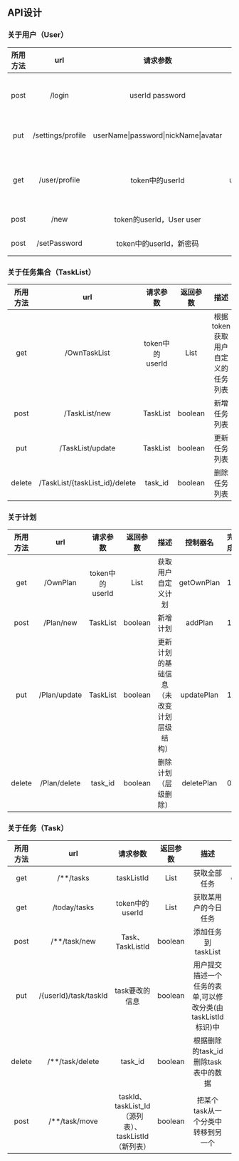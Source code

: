 ## API设计

### 关于用户（User）

| 所用方法 |        url        |               请求参数               | 返回参数  |         描述          |    控制器名    | 完成 |
| :------: | :---------------: | :----------------------------------: | :-------: | :-------------------: | :------------: | ---- |
|   post   |      /login       |           userId password            |  boolean  |   判断能否登录成功    |   verifyUser   | 1    |
|   put    | /settings/profile | userName\|password\|nickName\|avatar |  boolean  |     更新用户信息      |   updateUser   | 1    |
|   get    |   /user/profile   |           token中的userId            | user_data | 根据token获取用户信息 | getUserProfile | 1    |
|   post   |       /new        |       token的userId，User user       |  boolean  |       插入用户        |   insertUser   | 1    |
|   post   |   /setPassword    |       token中的userId，新密码        |  boolean  |       修改密码        |  setPassword   | 1    |



### 关于任务集合（TaskList）

| 所用方法 |              url               |    请求参数     |    返回参数    |               描述                |    控制器名    | 完成 |
| :------: | :----------------------------: | :-------------: | :------------: | :-------------------------------: | :------------: | ---- |
|   get    |          /OwnTaskList          | token中的userId | List<TaskList> | 根据token获取用户自定义的任务列表 | getOwnTaskList | 1    |
|   post   |         /TaskList/new          |    TaskList     |    boolean     |           新增任务列表            |  addTaskList   | 1    |
|   put    |        /TaskList/update        |    TaskList     |    boolean     |           更新任务列表            | updateTaskList | 1    |
|  delete  | /TaskList/{taskList_id}/delete |     task_id     |    boolean     |           删除任务列表            | deleteTaskList | 1    |

### 关于计划

| 所用方法 |     url      |    请求参数     |  返回参数  |                   描述                   |  控制器名  | 完成 |
| :------: | :----------: | :-------------: | :--------: | :--------------------------------------: | :--------: | ---- |
|   get    |   /OwnPlan   | token中的userId | List<Plan> |            获取用户自定义计划            | getOwnPlan | 1    |
|   post   |  /Plan/new   |    TaskList     |  boolean   |                 新增计划                 |  addPlan   | 1    |
|   put    | /Plan/update |    TaskList     |  boolean   | 更新计划的基础信息（未改变计划层级结构） | updatePlan | 1    |
|  delete  | /Plan/delete |     task_id     |  boolean   |           删除计划（层级删除）           | deletePlan | 0    |

### 关于任务（Task）

| 所用方法 |          url          |                      请求参数                       |  返回参数  |                            描述                             |       控制器名       | 完成 |
| :------: | :-------------------: | :-------------------------------------------------: | :--------: | :---------------------------------------------------------: | :------------------: | ---- |
|   get    |       /**/tasks       |                     taskListId                      | List<Task> |                        获取全部任务                         | getTasksByTaskListId | 1    |
|   get    |     /today/tasks      |                   token中的userId                   | List<Task> |                    获取某用户的今日任务                     |    getTodayTasks     | 1    |
|   post   |     /**/task/new      |                  Task、TaskListId                   |  boolean   |                     添加任务到taskList                      |  addTaskToTaskList   | 1    |
|   put    | /{userId}/task/taskId |                   task要改的信息                    |  boolean   | 用户提交描述一个任务的表单,可以修改分类(由taskListId标识)中 |      updateTask      | 0    |
|  delete  |    /**/task/delete    |                       task_id                       |  boolean   |             根据删除的task_id删除task表中的数据             |      deleteTask      | 0    |
|   post   |     /**/task/move     | taskId、taskList_Id（源列表）、taskListId（新列表） |  boolean   |             把某个task从一个分类中转移到另一个              |       moveTask       | 0    |



